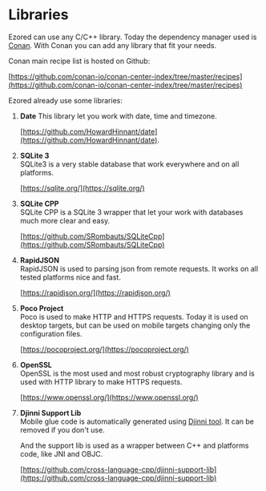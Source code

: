 # Libraries

Ezored can use any C/C++ library. Today the dependency manager used is [Conan](https://conan.io/). With Conan you can add any library that fit your needs.

Conan main recipe list is hosted on Github:

[https://github.com/conan-io/conan-center-index/tree/master/recipes](https://github.com/conan-io/conan-center-index/tree/master/recipes)

Ezored already use some libraries:

1. **Date**
    This library let you work with date, time and timezone.

    [https://github.com/HowardHinnant/date](https://github.com/HowardHinnant/date).

2. **SQLite 3**  
    SQLite3 is a very stable database that work everywhere and on all platforms. 

    [https://sqlite.org/](https://sqlite.org/)

3. **SQLite CPP**  
    SQLite CPP is a SQLite 3 wrapper that let your work with databases much more clear and easy. 
    
    [https://github.com/SRombauts/SQLiteCpp](https://github.com/SRombauts/SQLiteCpp)

4. **RapidJSON**  
    RapidJSON is used to parsing json from remote requests. It works on all tested platforms nice and fast.

    [https://rapidjson.org/](https://rapidjson.org/)

5. **Poco Project**  
    Poco is used to make HTTP and HTTPS requests. Today it is used on desktop targets, but can be used on mobile targets changing only the configuration files.

    [https://pocoproject.org/](https://pocoproject.org/)

6. **OpenSSL**  
    OpenSSL is the most used and most robust cryptography library and is used with HTTP library to make HTTPS requests.

    [https://www.openssl.org/](https://www.openssl.org/)

7. **Djinni Support Lib**  
    Mobile glue code is automatically generated using [Djinni tool](https://github.com/cross-language-cpp/djinni-generator). It can be removed if you don't use.

    And the support lib is used as a wrapper between C++ and platforms code, like JNI and OBJC.

    [https://github.com/cross-language-cpp/djinni-support-lib](https://github.com/cross-language-cpp/djinni-support-lib)
